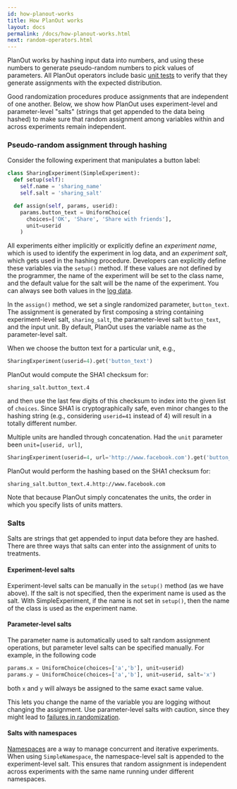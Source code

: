 ```yaml
---
id: how-planout-works
title: How PlanOut works
layout: docs
permalink: /docs/how-planout-works.html
next: random-operators.html
---
```


PlanOut works by hashing input data into numbers, and using these numbers to
generate pseudo-random numbers to pick values of parameters.
All PlanOut operators include basic
[unit tests](https://github.com/facebook/planout/blob/master/planout/test/test_random_ops.py)
to verify that they generate assignments with the expected distribution.

Good randomization procedures produce assignments that are independent of one
another. Below, we show how PlanOut uses experiment-level and parameter-level
"salts" (strings that get appended to the data being hashed) to make sure
that random assignment among variables within and across experiments remain independent.

### Pseudo-random assignment through hashing
Consider the following experiment that manipulates a button label:

```python
class SharingExperiment(SimpleExperiment):
  def setup(self):
    self.name = 'sharing_name'
    self.salt = 'sharing_salt'

  def assign(self, params, userid):
    params.button_text = UniformChoice(
      choices=['OK', 'Share', 'Share with friends'],
      unit=userid
    )
```

All experiments either implicitly or explicitly define an *experiment name*,
which is used to identify the experiment in log data, and an *experiment salt*,
which gets used in the hashing procedure.  Developers can explicitly define
these variables via the `setup()` method. If these values are not defined by
the programmer, the name of the experiment will be set to the class name,
and the default value for the salt will be the name of the experiment.
You can always see both values in the [log data](logging.html).

In the `assign()` method, we set a single randomized parameter, `button_text`.
The assignment is generated by first composing a string containing
experiment-level salt, `sharing_salt`, the parameter-level salt `button_text`,
and the input unit. By default, PlanOut uses the variable name as the
parameter-level salt.

When we choose the button text for a particular unit, e.g.,

```python
SharingExperiment(userid=4).get('button_text')
```

PlanOut would compute the SHA1 checksum for:

```
sharing_salt.button_text.4
```

and then use the last few digits of this checksum to index into the given list of `choices`.  Since SHA1 is cryptographically safe, even minor changes to the hashing string (e.g., considering `userid=41` instead of 4) will result in a totally different number.

Multiple units are handled through concatenation. Had the `unit` parameter
been `unit=[userid, url]`,

```python
SharingExperiment(userid=4, url='http://www.facebook.com').get('button_text')
```

PlanOut would perform the hashing based on the SHA1 checksum for:

```
sharing_salt.button_text.4.http://www.facebook.com
```

Note that because PlanOut simply concatenates the units, the order in which you
specify lists of units matters.


### Salts
Salts are strings that get appended to input data before they are hashed.
There are three ways that salts can enter into the assignment of units to
treatments.

#### Experiment-level salts
Experiment-level salts can be manually in the  `setup()` method
(as we have above). If the salt is not specified, then the experiment name is
used as the salt. With SimpleExperiment, if the name is not set in
`setup()`, then the name of the class is used as the experiment name.

#### Parameter-level salts
The parameter name is automatically used to salt random assignment operations,
but parameter level salts can be specified manually.
For example, in the following code

```python
params.x = UniformChoice(choices=['a','b'], unit=userid)
params.y = UniformChoice(choices=['a','b'], unit=userid, salt='x')
```

both `x` and `y` will always be assigned to the same exact same value.

This lets you change the name of the variable you are logging without changing the assignment. Use parameter-level salts with caution, since they might lead to [failures in randomization](best-practices.html).

#### Salts with namespaces
[Namespaces](namespaces.html) are a way to manage concurrent and iterative experiments. When using `SimpleNamespace`, the namespace-level salt is appended to the experiment-level salt. This ensures that random assignment is independent across experiments with the same name running under different namespaces.
